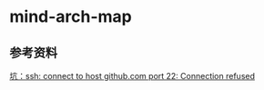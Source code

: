 # mind-arch-map

## 参考资料
[坑：ssh: connect to host github.com port 22: Connection refused](https://segmentfault.com/a/1190000041909858?utm_source=sf-similar-article)